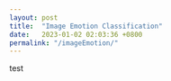 ```yaml
---
layout: post
title:  "Image Emotion Classification"
date:   2023-01-02 02:03:36 +0800
permalink: "/imageEmotion/"
---	
```

test